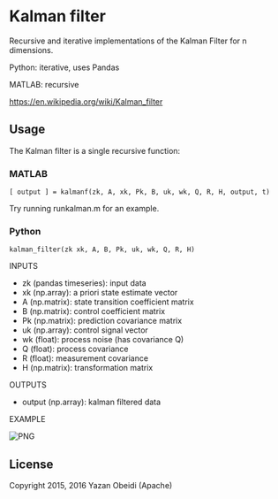 # Kalman filter
Recursive and iterative implementations of the Kalman Filter for n dimensions.

Python: iterative, uses Pandas

MATLAB: recursive

https://en.wikipedia.org/wiki/Kalman_filter

## Usage

The Kalman filter is a single recursive function:

### MATLAB

```[ output ] = kalmanf(zk, A, xk, Pk, B, uk, wk, Q, R, H, output, t)```

Try running runkalman.m for an example.

### Python

```kalman_filter(zk xk, A, B, Pk, uk, wk, Q, R, H)```

INPUTS

* zk (pandas timeseries): input data
* xk (np.array): a priori state estimate vector
* A (np.matrix): state transition coefficient matrix
* B (np.matrix): control coefficient matrix
* Pk (np.matrix): prediction covariance matrix
* uk (np.array): control signal vector
* wk (float): process noise (has covariance Q)
* Q (float): process covariance
* R (float): measurement covariance
* H (np.matrix):  transformation matrix

OUTPUTS

* output (np.array): kalman filtered data

EXAMPLE

![PNG](kalman_filtering_1.png?raw=true "Title")

## License
Copyright 2015, 2016 Yazan Obeidi (Apache)
